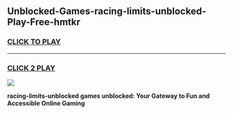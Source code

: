 
## Unblocked-Games-racing-limits-unblocked-Play-Free-hmtkr
<h3>
<a href="https://premium76.site?title=racing-limits-unblocked&ref=09A">CLICK TO PLAY</a></h3>
<hr>

<h3>
<a href="https://premium76.site?title=racing-limits-unblocked&ref=09A">CLICK 2 PLAY</a>
  
</h3>

<a href="https://premium76.site?title=racing-limits-unblocked&ref=09A"><img src="https://clearcache.store/games.png"></a>


**racing-limits-unblocked games unblocked: Your Gateway to Fun and Accessible Online Gaming**
